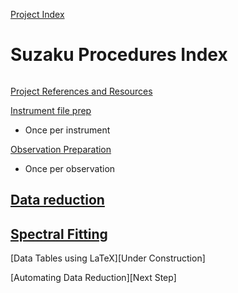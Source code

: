 [Project Index](../README.md)

# Suzaku Procedures Index  
###### 

[Project References and Resources](../docs/documentationAndTechnicalReference.md)


[Instrument file prep](instr.md)   
  - Once per instrument  
  
[Observation Preparation](observation.md)  
  - Once per observation  
  
[Data reduction](reduction.md)  
  - 
  
[Spectral Fitting](spec.md)  
  -  

[Data Tables using LaTeX][Under Construction]

[Automating Data Reduction][Next Step]
  